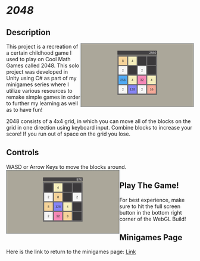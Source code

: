 # *2048*

## Description
<img align="right" width="304.128" height="171.072" src="https://github.com/SergeiBak/PersonalWebsite/blob/master/images/2048.png?raw=true">
This project is a recreation of a certain childhood game I used to play on Cool Math Games called 2048. This solo project was developed in Unity using C# as part of my minigames series where I utilize various resources to remake simple games in order to further my learning as well as to have fun!   

2048 consists of a 4x4 grid, in which you can move all of the blocks on the grid in one direction using keyboard input. Combine blocks to increase your score! If you run out of space on the grid you lose. 

## Controls
WASD or Arrow Keys to move the blocks around.   
<img style="float:left" width="304.128" height="171.072" src="https://github.com/SergeiBak/PersonalWebsite/blob/master/images/Minigames.png?raw=true">

## Play The Game!
For best experience, make sure to hit the full screen button in the bottom right corner of the WebGL Build!

## Minigames Page
Here is the link to return to the minigames page: [Link](https://sergeibak.github.io/PersonalWebsite/)
